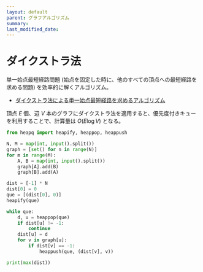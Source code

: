 ```yaml
---
layout: default
parent: グラフアルゴリズム
summary: 
last_modified_date:
---
```


# ダイクストラ法

単一始点最短経路問題 (始点を固定した時に、他のすべての頂点への最短経路を求める問題) を効率的に解くアルゴリズム。

- [ダイクストラ法による単一始点最短経路を求めるアルゴリズム](https://algo-logic.info/dijkstra/)

頂点 $E$ 個、辺 $V$ 本のグラフにダイクストラ法を適用すると、優先度付きキューを利用することで、計算量は $O(E \log V)$ となる。

```python
from heapq import heapify, heappop, heappush

N, M = map(int, input().split())
graph = [set() for n in range(N)]
for m in range(M):
    A, B = map(int, input().split())
    graph[A].add(B)
    graph[B].add(A)

dist = [-1] * N
dist[0] = 0
que = [(dist[0], 0)]
heapify(que)

while que:
    d, u = heappop(que)
    if dist[u] != -1:
        continue
    dist[u] = d
    for v in graph[u]:
        if dist[v] == -1:
            heappush(que, (dist[v], v))

print(max(dist))
```